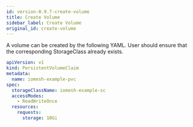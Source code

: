 ```yaml
---
id: version-0.9.7-create-volume
title: Create Volume
sidebar_label: Create Volume
original_id: create-volume
---
```


A volume can be created by the following YAML. User should ensure that the corresponding StorageClass already exists.

```yaml
apiVersion: v1
kind: PersistentVolumeClaim
metadata:
  name: iomesh-example-pvc
spec:
  storageClassName: iomesh-example-sc
  accessModes:
    - ReadWriteOnce
  resources:
    requests:
      storage: 10Gi
```
